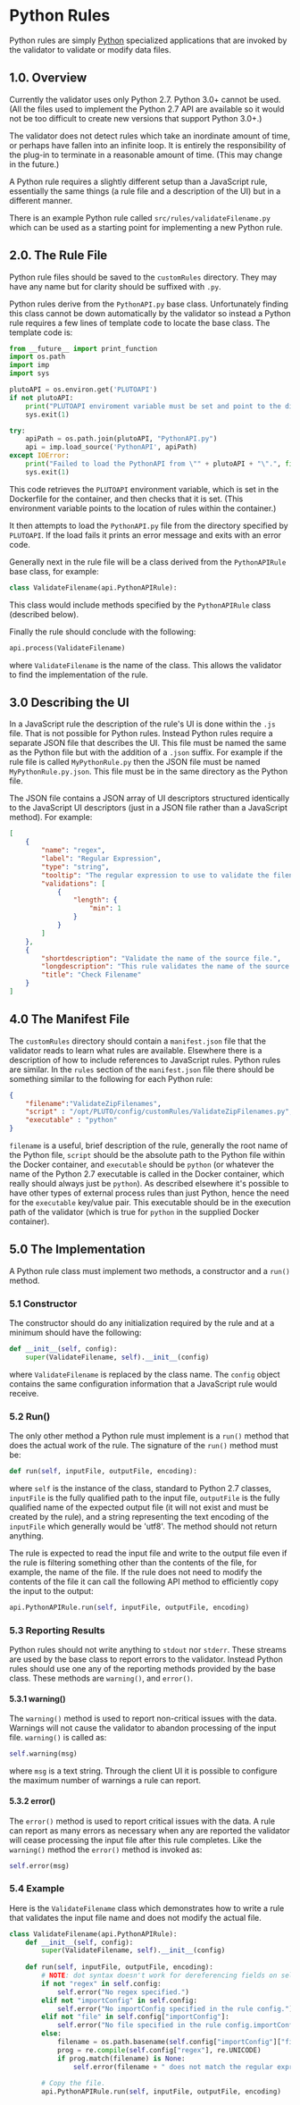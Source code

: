 # Python Rules

Python rules are simply [Python](https://www.python.org) specialized applications that are invoked by the validator to validate or modify data files. 

## 1.0. Overview

Currently the validator uses only Python 2.7. Python 3.0+ cannot be used. (All the files used to implement the Python 2.7 API are available so it would not be too difficult to create new versions that support Python 3.0+.)

The validator does not detect rules which take an inordinate amount of time, or perhaps have fallen into an infinite loop. It is entirely the responsibility of the plug-in to terminate in a reasonable
amount of time. (This may change in the future.)

A Python rule requires a slightly different setup than a JavaScript rule, essentially the same things (a rule file and a description of the UI) but in a different manner.

There is an example Python rule called `src/rules/validateFilename.py` which can be used as a starting point for implementing a new Python rule.

## 2.0. The Rule File

Python rule files should be saved to the `customRules` directory. They may have any name but for clarity should be suffixed with `.py`.

Python rules derive from the `PythonAPI.py` base class. Unfortunately finding this class cannot be down automatically by the validator so instead a Python rule requires a few lines of template code to locate the base class. The template code is:

```Python
from __future__ import print_function
import os.path
import imp
import sys

plutoAPI = os.environ.get('PLUTOAPI')
if not plutoAPI:
	print("PLUTOAPI enviroment variable must be set and point to the directory containing PythonAPI.py.", file=sys.stderr)
	sys.exit(1)

try:
	apiPath = os.path.join(plutoAPI, "PythonAPI.py")
	api = imp.load_source('PythonAPI', apiPath)
except IOError:
	print("Failed to load the PythonAPI from \"" + plutoAPI + "\".", file=sys.stderr)
	sys.exit(1)
```

This code retrieves the `PLUTOAPI` environment variable, which is set in the Dockerfile for the container, and then checks that it is set. (This environment variable points to the location of rules within the container.)

It then attempts to load the `PythonAPI.py` file from the directory specified by `PLUTOAPI`. If the load fails it prints an error message and exits with an error code.

Generally next in the rule file will be a class derived from the `PythonAPIRule` base class, for example:

```Python
class ValidateFilename(api.PythonAPIRule):
```

This class would include methods specified by the `PythonAPIRule` class (described below).

Finally the rule should conclude with the following:

```Python
api.process(ValidateFilename)
```

where `ValidateFilename` is the name of the class. This allows the validator to find the implementation of the rule.

## 3.0 Describing the UI

In a JavaScript rule the description of the rule's UI is done within the `.js` file. That is not possible for Python rules. Instead Python rules require
a separate JSON file that describes the UI. This file must be named the same as the Python file but with the addition of a `.json` suffix. For example if
the rule file is called `MyPythonRule.py` then the JSON file must be named `MyPythonRule.py.json`. This file must be in the same directory as the Python file.

The JSON file contains a JSON array of UI descriptors structured identically to the JavaScript UI descriptors (just in a JSON file rather than a JavaScript method).
For example:
```json
[
	{
		"name": "regex",
		"label": "Regular Expression",
		"type": "string",
		"tooltip": "The regular expression to use to validate the filename.",
		"validations": [
			{
				"length": {
					"min": 1
				}
			}
		]
    },
	{
		"shortdescription": "Validate the name of the source file.",
		"longdescription": "This rule validates the name of the source file against a regular expression. An error is reported if the filename fails to match the regular expression.",
		"title": "Check Filename"
	}
]
```
## 4.0 The Manifest File

The `customRules` directory should contain a `manifest.json` file that the validator reads to learn what rules are available. Elsewhere there is a description of
how to include references to JavaScript rules. Python rules are similar. In the `rules` section of the `manifest.json` file there should be something similar to
the following for each Python rule:

```json
{
	"filename":"ValidateZipFilenames",
	"script" : "/opt/PLUTO/config/customRules/ValidateZipFilenames.py",
	"executable" : "python"
}
```

`filename` is a useful, brief description of the rule, generally the root name of the Python file, `script` should be the absolute path to the Python file within the
Docker container, and
`executable` should be `python` (or whatever the name of the Python 2.7 executable is called in the Docker container, which really should always just be `python`). As
described elsewhere it's possible to have other types of external process rules than just Python, hence the need for the `executable` key/value pair. This executable
should be in the execution path of the validator (which is true for `python` in the supplied Docker container).

## 5.0 The Implementation

A Python rule class must implement two methods, a constructor and a `run()` method.

### 5.1 Constructor

The constructor should do any initialization required by the rule and at a minimum should have the following:

```python
def __init__(self, config):
	super(ValidateFilename, self).__init__(config)
```

where `ValidateFilename` is replaced by the class name. The `config` object contains the same configuration information that a JavaScript rule would receive.

### 5.2 Run()

The only other method a Python rule must implement is a `run()` method that does the actual work of the rule. The signature of the `run()` method must be:

```python
def run(self, inputFile, outputFile, encoding):
```

where `self` is the instance of the class, standard to Python 2.7 classes, `inputFile` is the fully qualified path to the input file, `outputFile` is the fully qualified name of the expected output file (it will not exist and must be created by the rule), and a string representing the text encoding of the `inputFile` which generally would be 'utf8'. The method should not return anything.

The rule is expected to read the input file and write to the output file even if the rule is filtering something other than the contents of the file, for example, the name of the file. If the rule does not need to modify the contents of the file it can call the following API method to efficiently copy the input to the output:

```python
api.PythonAPIRule.run(self, inputFile, outputFile, encoding)
```

### 5.3 Reporting Results

Python rules should not write anything to `stdout` nor `stderr`. These streams are used by the base class to report errors to the validator. Instead Python rules should use one any of the reporting methods provided by the base class. These methods are `warning()`, and `error()`.

#### 5.3.1 warning()

The `warning()` method is used to report non-critical issues with the data. Warnings will not cause the validator to abandon processing of the input file. `warning()` is called as:

```python
self.warning(msg)
```

where `msg` is a text string. Through the client UI it is possible to configure the maximum number of warnings a rule can report.

#### 5.3.2 error()

The `error()` method is used to report critical issues with the data. A rule can report as many errors as necessary when any are reported the validator will cease processing the input file after this rule completes. Like the `warning()` method the `error()` method is invoked as:

```python
self.error(msg)
```

### 5.4 Example

Here is the `ValidateFilename` class which demonstrates how to write a rule that validates the input file name and does not modify the actual file.

```python
class ValidateFilename(api.PythonAPIRule):
	def __init__(self, config):
		super(ValidateFilename, self).__init__(config)
	
	def run(self, inputFile, outputFile, encoding):
		# NOTE: dot syntax doesn't work for dereferencing fields on self.config because the properties are defined using UTF-8 strings. 
		if not "regex" in self.config:
			self.error("No regex specified.")
		elif not "importConfig" in self.config:
			self.error("No importConfig specified in the rule config.")
		elif not "file" in self.config["importConfig"]:
			self.error("No file specified in the rule config.importConfig.")
		else:
			filename = os.path.basename(self.config["importConfig"]["file"])
			prog = re.compile(self.config["regex"], re.UNICODE)
			if prog.match(filename) is None:
				self.error(filename + " does not match the regular expression " + self.config["regex"])
		
		# Copy the file.	
		api.PythonAPIRule.run(self, inputFile, outputFile, encoding)
```


